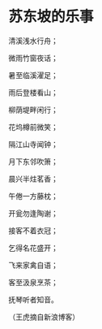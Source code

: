 # 苏东坡的乐事

清溪浅水行舟；

微雨竹窗夜话；

暑至临溪濯足；

雨后登楼看山；

柳荫堤畔闲行；

花坞樽前微笑；

隔江山寺闻钟；

月下东邻吹箫；

晨兴半炷茗香；

午倦一方藤枕；

开瓮勿逢陶谢；

接客不着衣冠；

乞得名花盛开；

飞来家禽自语；

客至汲泉烹茶；

抚琴听者知音。

（王虎摘自新浪博客）